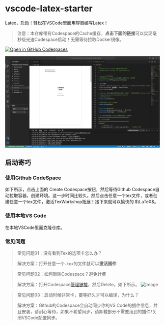 # vscode-latex-starter
Latex，启动！轻松在VSCode里面用容器编写Latex！
> 注意：本仓库带有Codespace的Cache缓存，**点击下面的链接**可以实现毫秒级光速Codespace启动！无需等待拉取Docker镜像。

[![Open in GitHub Codespaces](https://github.com/codespaces/badge.svg)](https://codespaces.new/Musicminion/vscode-latex-starter?skip_quickstart=true)

![](./effect-image.jpeg)

## 启动寄巧

### 使用Github CodeSpace

如下所示，点击上面的 Create Codespace按钮，然后等待Github Codespace自动拉取容器，创建环境。这一步时间比较久。然后点击任意一个tex文件，或者创建任意一个tex文件，激活TexWorkshop拓展！接下来就可以愉快的 $\LaTeX\$。

### 使用本地VS Code

在本地VSCode里面克隆仓库。


### 常见问题
> 常见问题01：没有看到Tex的选项卡怎么办？
> 
> 解决方案：打开任意一个`.tex`的文件就可以**激活插件**

> 常见问题02：如何删除Codespace？避免计费
> 
> 解决方案：打开Codespace[管理链接](https://github.com/codespaces)，然后Delete，如下所示。
> ![image](https://github.com/Musicminion/vscode-latex-starter/assets/84625273/a6816330-f87c-43ff-ae13-b69a2c93bc04)

> 常见问题03：启动时候非常卡，要等好久才可以编译，为什么？
> 
> 解决方案：Github的Codespace会自动同步你的VS Code的插件信息，并且安装，请耐心等待，如果不希望同步，请卸载部分不需要用到的插件/关闭VSCode配置同步。

